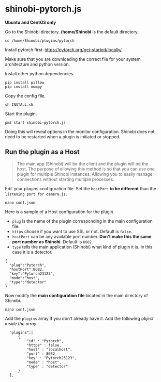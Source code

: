 # shinobi-pytorch.js

**Ubuntu and CentOS only**

Go to the Shinobi directory. **/home/Shinobi** is the default directory.

```
cd /home/Shinobi/plugins/pytorch
```

Install pytorch first:
https://pytorch.org/get-started/locally/

Make sure that you are downloading the correct file for your system architecture and python version.

Install other python dependencies
```
pip install pillow
pip install numpy
```

Copy the config file.

```
sh INSTALL.sh
```

Start the plugin.

```
pm2 start shinobi-pytorch.js
```

Doing this will reveal options in the monitor configuration. Shinobi does not need to be restarted when a plugin is initiated or stopped.

## Run the plugin as a Host
> The main app (Shinobi) will be the client and the plugin will be the host. The purpose of allowing this method is so that you can use one plugin for multiple Shinobi instances. Allowing you to easily manage connections without starting multiple processes.

Edit your plugins configuration file. Set the `hostPort` **to be different** than the `listening port for camera.js`.

```
nano conf.json
```

Here is a sample of a Host configuration for the plugin.
 - `plug` is the name of the plugin corresponding in the main configuration file.
 - `https` choose if you want to use SSL or not. Default is `false`.
 - `hostPort` can be any available port number. **Don't make this the same port number as Shinobi.** Default is `8082`.
 - `type` tells the main application (Shinobi) what kind of plugin it is. In this case it is a detector.

```
{
  "plug":"Pytorch",
  "hostPort":8082,
  "key":"Pytorch23123",
  "mode":"host",
  "type":"detector"
}
```

Now modify the **main configuration file** located in the main directory of Shinobi.

```
nano conf.json
```

Add the `plugins` array if you don't already have it. Add the following *object inside the array*.

```
  "plugins":[
      {
          "id" : "Pytorch",
          "https" : false,
          "host" : "localhost",
          "port" : 8082,
          "key" : "Pytorch23123",
          "mode" : "host",
          "type" : "detector"
      }
  ],
```
